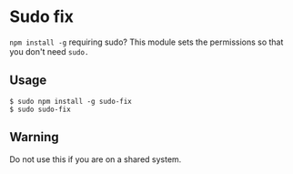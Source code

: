 # Sudo fix

`npm install -g` requiring sudo? This module sets the permissions so that you don't need `sudo.`

## Usage

```
$ sudo npm install -g sudo-fix
$ sudo sudo-fix

```

## Warning

Do not use this if you are on a shared system.
